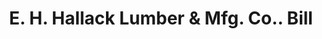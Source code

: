 ---
doi: 10.7916/D8FX8NNS
date_other: '1880'
date_other_textual: 1880-1889
form: printed ephemera
genre:
- Invoices
name:
- E. H. Hallack Lumber & Mfg. Co.
object_in_context_url: https://biggert.cul.columbia.edu/items/view/ave_biggert_01821
subject_hierarchical_geographic:
- Denver, Colorado, United States
subject_name:
- E. H. Hallack Lumber & Mfg. Co.
title: E. H. Hallack Lumber & Mfg. Co.. Bill
sort_title: E. H. Hallack Lumber & Mfg. Co.. Bill
call_number: ave_biggert_01821
coordinates:
- 39.761944444444445,-104.88111111111111
pid: ave_biggert_01821
identifiers: ave_biggert_01821
canvas_id: ldpd:397079
permalink: "/items/ave_biggert_01821/"
layout: iiif-image-page
---